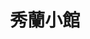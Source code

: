 ---
title: "秀蘭小館"
description: "秀蘭小館"
layout: shop
keywords:
  - 美食競賽
  - 台灣美食
  - 美食精選
datePublished: "2025-06-30"
dateModified: "2025-07-02"
city: "台北市"
district: "大安區"
address: "台北市大安區信義路二段198巷5-5號"
phone: "0223943905"
geo: "25.03297521293193, 121.5305630267198"
google_map: "https://maps.app.goo.gl/gnNZDUWcKoG3pRCt6"
footinder: "https://footinder.com.tw/%e5%8f%b0%e5%8c%97%e5%b8%82%e5%a4%a7%e5%ae%89%e5%8d%80/35536/"
official: ""
award:
  - name: "500盤"
    year: "2024"
    entries:
      - dishes:
          - "文武筍雞湯"
          - "白菜獅子頭"
          - "葱㸆鯽魚"

---